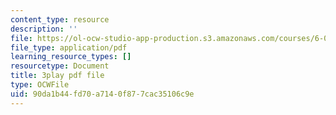 ```yaml
---
content_type: resource
description: ''
file: https://ol-ocw-studio-app-production.s3.amazonaws.com/courses/6-0001-introduction-to-computer-science-and-programming-in-python-fall-2016/90da1b44fd70a7140f877cac35106c9e_F-_PKUUM-qY.pdf
file_type: application/pdf
learning_resource_types: []
resourcetype: Document
title: 3play pdf file
type: OCWFile
uid: 90da1b44-fd70-a714-0f87-7cac35106c9e
---
```

